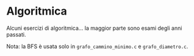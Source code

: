 # Algoritmica

Alcuni esercizi di algoritmica... la maggior parte sono esami degli anni passati.

Nota: la BFS è usata solo in `grafo_cammino_minimo.c` e `grafo_diametro.c`.
